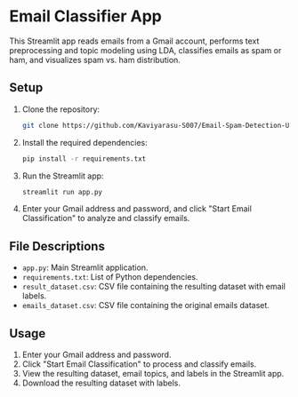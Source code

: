 # Email Classifier App

This Streamlit app reads emails from a Gmail account, performs text preprocessing and topic modeling using LDA, classifies emails as spam or ham, and visualizes spam vs. ham distribution.

## Setup

1. Clone the repository:

   ```bash
   git clone https://github.com/Kaviyarasu-S007/Email-Spam-Detection-Using-Google-Account.git
   ```

2. Install the required dependencies:

   ```bash
   pip install -r requirements.txt
   ```

3. Run the Streamlit app:

   ```bash
   streamlit run app.py
   ```

4. Enter your Gmail address and password, and click "Start Email Classification" to analyze and classify emails.

## File Descriptions

- `app.py`: Main Streamlit application.
- `requirements.txt`: List of Python dependencies.
- `result_dataset.csv`: CSV file containing the resulting dataset with email labels.
- `emails_dataset.csv`: CSV file containing the original emails dataset.

## Usage

1. Enter your Gmail address and password.
2. Click "Start Email Classification" to process and classify emails.
3. View the resulting dataset, email topics, and labels in the Streamlit app.
4. Download the resulting dataset with labels.
